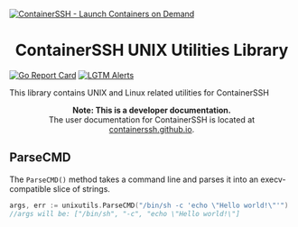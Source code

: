 [![ContainerSSH - Launch Containers on Demand](https://containerssh.github.io/images/logo-for-embedding.svg)](https://containerssh.github.io/)

<!--suppress HtmlDeprecatedAttribute -->
<h1 align="center">ContainerSSH UNIX Utilities Library</h1>

[![Go Report Card](https://goreportcard.com/badge/github.com/containerssh/unixutils?style=for-the-badge)](https://goreportcard.com/report/github.com/containerssh/unixutils)
[![LGTM Alerts](https://img.shields.io/lgtm/alerts/github/ContainerSSH/unixutils?style=for-the-badge)](https://lgtm.com/projects/g/ContainerSSH/unixutils/)

This library contains UNIX and Linux related utilities for ContainerSSH

<p align="center"><strong>Note: This is a developer documentation.</strong><br />The user documentation for ContainerSSH is located at <a href="https://containerssh.github.io">containerssh.github.io</a>.</p>

## ParseCMD

The `ParseCMD()` method takes a command line and parses it into an execv-compatible slice of strings.

```go
args, err := unixutils.ParseCMD("/bin/sh -c 'echo \"Hello world!\"'")
//args will be: ["/bin/sh", "-c", "echo \"Hello world!\"]
```
